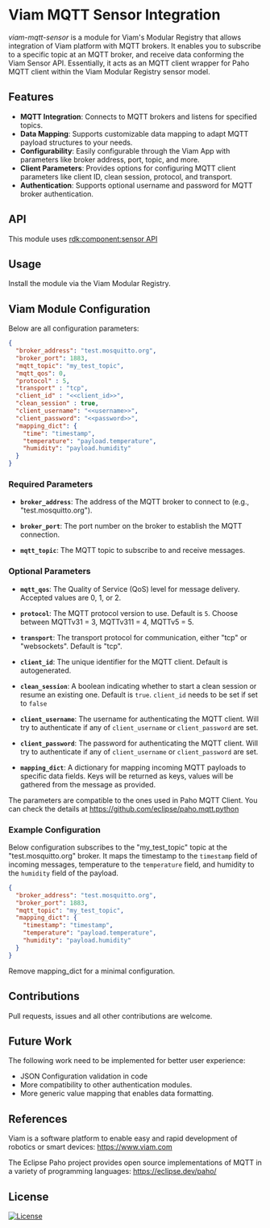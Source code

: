 # Viam MQTT Sensor Integration

_viam-mqtt-sensor_ is a module for Viam's Modular Registry that allows integration of Viam platform with MQTT brokers. It enables you to subscribe to a specific topic at an MQTT broker, and receive data conforming the Viam Sensor API. 
Essentially, it acts as an MQTT client wrapper for Paho MQTT client within the Viam Modular Registry sensor model.

## Features

- **MQTT Integration**: Connects to MQTT brokers and listens for specified topics.
- **Data Mapping**: Supports customizable data mapping to adapt MQTT payload structures to your needs.
- **Configurability**: Easily configurable through the Viam App with parameters like broker address, port, topic, and more.
- **Client Parameters**: Provides options for configuring MQTT client parameters like client ID, clean session, protocol, and transport.
- **Authentication**: Supports optional username and password for MQTT broker authentication.

## API
This module uses [rdk:component:sensor API](https://python.viam.dev/autoapi/viam/components/sensor/client/index.html) 

## Usage

Install the module via the Viam Modular Registry.

## Viam Module Configuration
Below are all configuration parameters:
```json
{
  "broker_address": "test.mosquitto.org",
  "broker_port": 1883,
  "mqtt_topic": "my_test_topic",
  "mqtt_qos": 0,
  "protocol" : 5,
  "transport" : "tcp",
  "client_id" : "<<client_id>>",
  "clean_session" : true,
  "client_username": "<<username>>",
  "client_password": "<<password>>",
  "mapping_dict": {
    "time": "timestamp",
    "temperature": "payload.temperature",
    "humidity": "payload.humidity"
  }
}
```

### Required Parameters

- **`broker_address`**: The address of the MQTT broker to connect to (e.g., "test.mosquitto.org").

- **`broker_port`**: The port number on the broker to establish the MQTT connection.

- **`mqtt_topic`**: The MQTT topic to subscribe to and receive messages.

### Optional Parameters

- **`mqtt_qos`**: The Quality of Service (QoS) level for message delivery. Accepted values are 0, 1, or 2.

- **`protocol`**: The MQTT protocol version to use. Default is `5`. Choose between MQTTv31 = 3, MQTTv311 = 4, MQTTv5 = 5.

- **`transport`**: The transport protocol for communication, either "tcp" or "websockets". Default is "tcp".

- **`client_id`**: The unique identifier for the MQTT client. Default is autogenerated.

- **`clean_session`**: A boolean indicating whether to start a clean session or resume an existing one. Default is `true`. `client_id` needs to be set if set to `false`

- **`client_username`**: The username for authenticating the MQTT client. Will try to authenticate if any of `client_username` or `client_password` are set. 

- **`client_password`**: The password for authenticating the MQTT client. Will try to authenticate if any of `client_username` or `client_password` are set. 

- **`mapping_dict`**: A dictionary for mapping incoming MQTT payloads to specific data fields. Keys will be returned as keys, values will be gathered from the message as provided. 

The parameters are compatible to the ones used in Paho MQTT Client. You can check the details at https://github.com/eclipse/paho.mqtt.python

### Example Configuration
Below configuration subscribes to the "my_test_topic" topic at the "test.mosquitto.org" broker. It maps the timestamp to the `timestamp` field of incoming messages, temperature to the `temperature` field, and humidity to the `humidity` field of the payload.

```json
{
  "broker_address": "test.mosquitto.org",
  "broker_port": 1883,
  "mqtt_topic": "my_test_topic",
  "mapping_dict": {
    "timestamp": "timestamp",
    "temperature": "payload.temperature",
    "humidity": "payload.humidity"
  }
}
```
Remove mapping_dict for a minimal configuration. 

## Contributions

Pull requests, issues and all other contributions are welcome. 

## Future Work

The following work need to be implemented for better user experience: 
* JSON Configuration validation in code
* More compatibility to other authentication modules.
* More generic value mapping that enables data formatting.

## References

Viam is a software platform to enable easy and rapid development of robotics or smart devices: https://www.viam.com

The Eclipse Paho project provides open source implementations of MQTT in a variety of programming languages: https://eclipse.dev/paho/

## License
[![License](https://img.shields.io/badge/License-Apache_2.0-blue.svg)](https://opensource.org/licenses/Apache-2.0)


